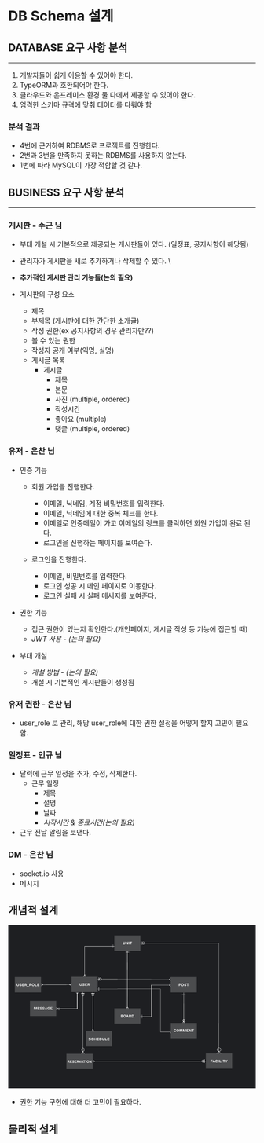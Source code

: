 # DB Schema 설계

## DATABASE 요구 사항 분석
---
1. 개발자들이 쉽게 이용할 수 있어야 한다.
2. TypeORM과 호환되어야 한다.
3. 클라우드와 온프레미스 환경 둘 다에서 제공할 수 있어야 한다.
4. 엄격한 스키마 규격에 맞춰 데이터를 다뤄야 함

### 분석 결과
- 4번에 근거하여 RDBMS로 프로젝트를 진행한다.
- 2번과 3번을 만족하지 못하는 RDBMS를 사용하지 않는다.
- 1번에 따라 MySQL이 가장 적합할 것 같다.


## BUSINESS 요구 사항 분석
---
### 게시판 - 수근 님
- 부대 개설 시 기본적으로 제공되는 게시판들이 있다. (일정표, 공지사항이 해당됨)

- 관리자가 게시판을 새로 추가하거나 삭제할 수 있다. \

- **추가적인 게시판 관리 기능들(논의 필요)**

- 게시판의 구성 요소

    - 제목
    - 부제목 (게시판에 대한 간단한 소개글)
    - 작성 권한(ex 공지사항의 경우 관리자만??)
    - 볼 수 있는 권한
    - 작성자 공개 여부(익명, 실명)
    - 게시글 목록
        - 게시글
            - 제목
            - 본문
            - 사진 (multiple, ordered)
            - 작성시간
            - 좋아요 (multiple)
            - 댓글 (multiple, ordered)

### 유저 - 은찬 님
- 인증 기능

    - 회원 가입을 진행한다.

        - 이메일, 닉네임, 계정 비밀번호를 입력한다.
        - 이메일, 닉네임에 대한 중복 체크를 한다.
        - 이메일로 인증메일이 가고 이메일의 링크를 클릭하면 회원 가입이 완료 된다.
        - 로그인을 진행하는 페이지를 보여준다. 

    - 로그인을 진행한다.

        - 이메일, 비밀번호를 입력한다.
        - 로그인 성공 시 메인 페이지로 이동한다.
        - 로그인 실패 시 실패 메세지를 보여준다.

- 권한 기능

    - 접근 권한이 있는지 확인한다.(개인페이지, 게시글 작성 등 기능에 접근할 때)
    - *JWT 사용 - (논의 필요)*

- 부대 개설

    - *개설 방법 - (논의 필요)*
    - 개설 시 기본적인 게시판들이 생성됨

### 유저 권한 - 은찬 님
- user_role 로 관리, 해당 user_role에 대한 권한 설정을 어떻게 할지 고민이 필요함.


### 일정표 - 인규 님
- 달력에 근무 일정을 추가, 수정, 삭제한다.
    - 근무 일정
        - 제목
        - 설명
        - 날짜
        - *시작시간 & 종료시간(논의 필요)*
- 근무 전날 알림을 보낸다.

### DM - 은찬 님
- socket.io 사용
- 메시지 


## 개념적 설계
![conceptual schema](./db_pictures/conceptual_schema.png "conceptual schema")

- 권한 기능 구현에 대해 더 고민이 필요하다.

## 물리적 설계

